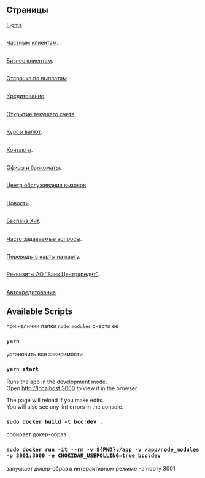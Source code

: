 ## Страницы

[Figma](https://www.figma.com/file/OnOgpP3M4Cs6c38bmWInBJ/Redesign-bcc.kz?node-id=2945%3A0)

##

[Частным клиентам](https://abkeyev.github.io/bcc-redesign/).

##

[Бизнес клиентам](https://abkeyev.github.io/bcc-redesign/business).

##

[Отсрочка по выплатам](https://abkeyev.github.io/bcc-redesign/credits-restructuring).

##

[Кредитование](https://abkeyev.github.io/bcc-redesign/crediting).

##

[Открытие текущего счета](https://abkeyev.github.io/bcc-redesign/open-current-account).

##

[Курсы валют](https://abkeyev.github.io/bcc-redesign/currency).

##

[Контакты](https://abkeyev.github.io/bcc-redesign/contacts).

##

[Офисы и банкоматы](https://abkeyev.github.io/bcc-redesign/branches).

##

[Центр обслуживания вызовов](https://abkeyev.github.io/bcc-redesign/call-center).

##

[Новости](https://abkeyev.github.io/bcc-redesign/news).

##

[Баспана Хит](https://abkeyev.github.io/bcc-redesign/baspana-hit).

##

[Часто задаваемые вопросы](https://abkeyev.github.io/bcc-redesign/faq).

##

[Переводы с карты на карту](https://abkeyev.github.io/bcc-redesign/p2p).

##

[Реквизиты АО “Банк Центркредит”](https://abkeyev.github.io/bcc-redesign/details).

##

[Автокредитование](https://abkeyev.github.io/bcc-redesign/car-credit).

## Available Scripts

при наличии папки `node_modules` снести ее

### `yarn`

установить все зависимости

### `yarn start`

Runs the app in the development mode.<br />
Open [http://localhost:3000](http://localhost:3000) to view it in the browser.

The page will reload if you make edits.<br />
You will also see any lint errors in the console.

### `sudo docker build -t bcc:dev .`

собирает докер-образ

### `sudo docker run -it --rm -v ${PWD}:/app -v /app/node_modules -p 3001:3000 -e CHOKIDAR_USEPOLLING=true bcc:dev`

запускает докер-образ в интерактивном режиме на порту 3001
